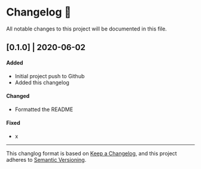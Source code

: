 # Changelog 📝

All notable changes to this project will be documented in this file.

## [0.1.0] | 2020-06-02
#### Added
* Initial project push to Github
* Added this changelog
#### Changed
* Formatted the README
#### Fixed
* x
----------
This changlog format is based on [Keep a Changelog](https://keepachangelog.com/en/1.0.0/), and this project adheres to [Semantic Versioning](https://semver.org/spec/v2.0.0.html).